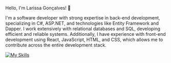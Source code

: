 Hello, I'm Larissa Gonçalves! 👋 <br>

I'm a software developer with strong expertise in back-end development, specializing in C#, ASP.NET, and technologies like Entity Framework and Dapper. I work extensively with relational databases and SQL, developing efficient and reliable systems. Additionally, I have experience with front-end development using React, JavaScript, HTML, and CSS, which allows me to contribute across the entire development stack.

[![My Skills](https://skillicons.dev/icons?i=git,dotnet,cs,react,js,html,css)](https://skillicons.dev)
